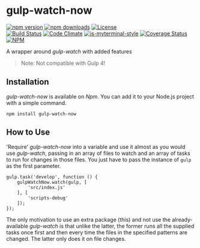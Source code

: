 # gulp-watch-now

[![npm version](https://badge.fury.io/js/gulp-watch-now.svg)](https://badge.fury.io/js/gulp-watch-now)
[![npm downloads](https://img.shields.io/npm/dt/gulp-watch-now.svg)](https://www.npmjs.com/package/gulp-watch-now)
[![License](https://img.shields.io/github/license/myTerminal/ample-alerts.svg)](https://opensource.org/licenses/MIT)  
[![Build Status](https://travis-ci.org/myTerminal/gulp-watch-now.svg?branch=master)](https://travis-ci.org/myTerminal/gulp-watch-now)
[![Code Climate](https://codeclimate.com/github/myTerminal/gulp-watch-now.png)](https://codeclimate.com/github/myTerminal/gulp-watch-now)
[![js-myterminal-style](https://img.shields.io/badge/code%20style-myterminal-blue.svg)](https://www.npmjs.com/package/eslint-config/myterminal)
[![Coverage Status](https://img.shields.io/coveralls/myTerminal/gulp-watch-now.svg)](https://coveralls.io/r/myTerminal/gulp-watch-now?branch=master)  
[![NPM](https://nodei.co/npm/gulp-watch-now.png?downloads=true&downloadRank=true&stars=true)](https://nodei.co/npm/gulp-watch-now/)

A wrapper around *gulp-watch* with added features

> Note: Not compatible with Gulp 4!

## Installation

*gulp-watch-now* is available on *Npm*. You can add it to your Node.js project with a simple command.

    npm install gulp-watch-now

## How to Use

'Require' *gulp-watch-now* into a variable and use it almost as you would use *gulp-watch*, passing in an array of files to watch and an array of tasks to run for changes in those files. You just have to pass the instance of `gulp` as the first parameter.

    gulp.task('develop', function () {
        gulpWatchNow.watch(gulp, [
            'src/index.js'
        ], [
            'scripts-debug'
        ]);
    });

The only motivation to use an extra package (this) and not use the already-available *gulp-watch* is that unlike the latter, the former runs all the supplied tasks once first and then every time the files in the specified patterns are changed. The latter only does it on file changes.
